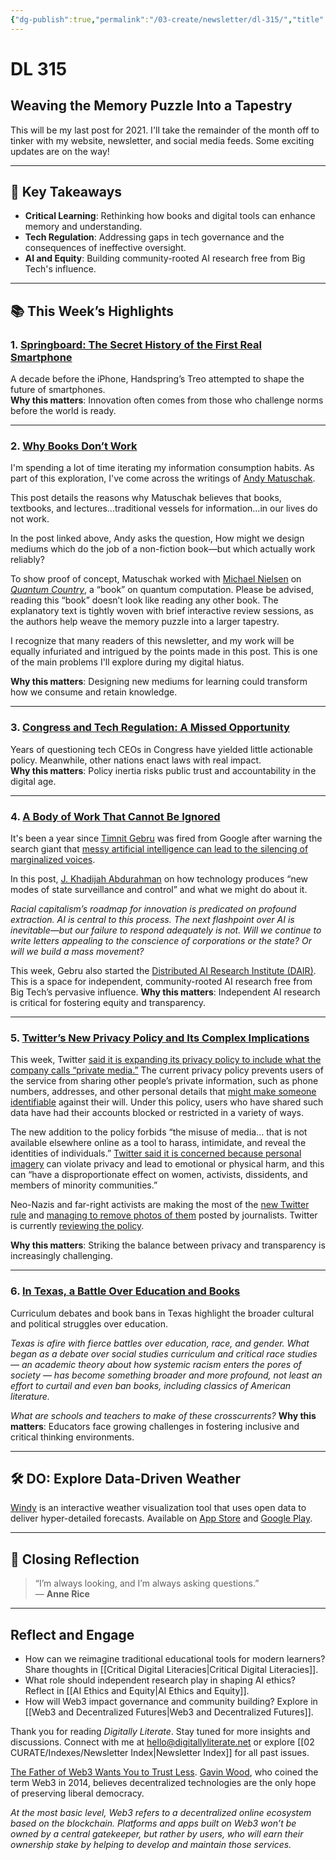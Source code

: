 ```yaml
---
{"dg-publish":true,"permalink":"/03-create/newsletter/dl-315/","title":"Weaving the Memory Puzzle Into a Tapestry","tags":["data","education","facebook","futures","identity","privacy","social-media","web3"]}
---
```



# DL 315

## Weaving the Memory Puzzle Into a Tapestry

This will be my last post for 2021. I'll take the remainder of the month off to tinker with my website, newsletter, and social media feeds. Some exciting updates are on the way!  

---

## 🔖 Key Takeaways

- **Critical Learning**: Rethinking how books and digital tools can enhance memory and understanding.  
- **Tech Regulation**: Addressing gaps in tech governance and the consequences of ineffective oversight.  
- **AI and Equity**: Building community-rooted AI research free from Big Tech's influence.  

---

## 📚 This Week’s Highlights

### 1. **[Springboard: The Secret History of the First Real Smartphone](https://www.youtube.com/watch?v=b9_Vh9h3Ohw)**  
A decade before the iPhone, Handspring’s Treo attempted to shape the future of smartphones.  
**Why this matters**: Innovation often comes from those who challenge norms before the world is ready.

---

### 2. **[Why Books Don’t Work](https://andymatuschak.org/books/)**  
I'm spending a lot of time iterating my information consumption habits. As part of this exploration, I've come across the writings of [Andy Matuschak](https://andymatuschak.org/).

This post details the reasons why Matuschak believes that books, textbooks, and lectures...traditional vessels for information...in our lives do not work.

In the post linked above, Andy asks the question, How might we design mediums which do the job of a non-fiction book—but which actually work reliably?

To show proof of concept, Matuschak worked with [Michael Nielsen](http://michaelnielsen.org) on [_Quantum Country_](https://quantum.country/qcvc), a “book” on quantum computation. Please be advised, reading this “book” doesn’t look like reading any other book. The explanatory text is tightly woven with brief interactive review sessions, as the authors help weave the memory puzzle into a larger tapestry.

I recognize that many readers of this newsletter, and my work will be equally infuriated and intrigued by the points made in this post. This is one of the main problems I'll explore during my digital hiatus.

**Why this matters**: Designing new mediums for learning could transform how we consume and retain knowledge.

---

### 3. **[Congress and Tech Regulation: A Missed Opportunity](https://www.nytimes.com/2021-12-11/business/congress-tech-regulation.html)**  
Years of questioning tech CEOs in Congress have yielded little actionable policy. Meanwhile, other nations enact laws with real impact.  
**Why this matters**: Policy inertia risks public trust and accountability in the digital age.

---

### 4. **[A Body of Work That Cannot Be Ignored](https://logicmag.io/beacons/a-body-of-work-that-cannot-be-ignored/)**  
It's been a year since [Timnit Gebru](https://twitter.com/timnitGebru) was fired from Google after warning the search giant that [messy artificial intelligence can lead to the silencing of marginalized voices](https://www.theguardian.com/commentisfree/2021/dec/06/google-silicon-valley-ai-timnit-gebru).

In this post, [J. Khadijah Abdurahman](https://twitter.com/UpFromTheCracks) on how technology produces “new modes of state surveillance and control” and what we might do about it.

_Racial capitalism’s roadmap for innovation is predicated on profound extraction. AI is central to this process. The next flashpoint over AI is inevitable—but our failure to respond adequately is not. Will we continue to write letters appealing to the conscience of corporations or the state? Or will we build a mass movement?_

This week, Gebru also started the [Distributed AI Research Institute (DAIR)](https://www.dair-institute.org/). This is a space for independent, community-rooted AI research free from Big Tech’s pervasive influence.
**Why this matters**: Independent AI research is critical for fostering equity and transparency.

---

### 5. **[Twitter’s New Privacy Policy and Its Complex Implications](https://www.cjr.org/the_media_today/twitters-new-privacy-policy-could-clash-with-journalism.php)**  
This week, Twitter [said it is expanding its privacy policy to include what the company calls “private media.”](https://blog.twitter.com/en_us/topics/company/2021/private-information-policy-update) The current privacy policy prevents users of the service from sharing other people’s private information, such as phone numbers, addresses, and other personal details that [might make someone identifiable](https://help.twitter.com/en/rules-and-policies/personal-information) against their will. Under this policy, users who have shared such data have had their accounts blocked or restricted in a variety of ways.

The new addition to the policy forbids “the misuse of media… that is not available elsewhere online as a tool to harass, intimidate, and reveal the identities of individuals.” [Twitter said it is concerned because personal imagery](https://twitter.com/TwitterSafety/status/1465738076978774018?ref_src=twsrc%5Etfw%7Ctwcamp%5Etweetembed%7Ctwterm%5E1465738076978774018%7Ctwgr%5E%7Ctwcon%5Es1_&ref_url=https%3A%2F%2Fwww.cnn.com%2F2021%2F12%2F01%2Ftech%2Ftwitter-remove-private-images-intl-scli%2Findex.html) can violate privacy and lead to emotional or physical harm, and this can “have a disproportionate effect on women, activists, dissidents, and members of minority communities.”

Neo-Nazis and far-right activists are making the most of the [new Twitter rule](https://www.washingtonpost.com/technology/2021-12-01/twitter-photo-policy/?itid=lk_inline_manual_2) and [managing to remove photos of them](https://www.washingtonpost.com/technology/2021-12-02/twitter-media-rule-used-by-extremists/) posted by journalists. Twitter is currently [re](https://email.mg2.substack.com/c/eJwlkc2OhSAMhZ_mstMIouKCxWzmNQw_VckoOFivYZ5-4JqQc0JL0_bDKIQlxCSPcCIpMmE6QHq4zw0QIZLrhDg5K7mgIyXZLRWdIO6c5giwK7dJjBeQ49KbMwpd8OU54z0nqzR8tEOvDOfAtR2AKd121nTQWEoHY56e6rIOvAEJb4gpeCCbXBGP89V-vdh3Pvd917jCcqlonfK1CXuOIpjVhy0sKV9Yw2g2CyZrI0r6dmWFKm9THdG9lUnVEfKUqZpVrKJbViROlkLKaFbGmrZmtZ7Hse16YfigRavnWujd__79xBdv9oXV56VPVOanTEGivF3QKXrI2aXw-IQzjin7fnmHaQKv9Ab2IYUP7Q-7aQEPMf-CnRRK2rcjHWjLetqPD5pCvmvaXrCR5L425CovbTDXDh7VtqV_YSmacg)[v](https://www.theguardian.com/technology/2021/dec/08/twitter-new-privacy-policy-far-right)[iewing the policy](https://email.mg2.substack.com/c/eJwlkc2OhSAMhZ_mstMIouKCxWzmNQw_VckoOFivYZ5-4JqQc0JL0_bDKIQlxCSPcCIpMmE6QHq4zw0QIZLrhDg5K7mgIyXZLRWdIO6c5giwK7dJjBeQ49KbMwpd8OU54z0nqzR8tEOvDOfAtR2AKd121nTQWEoHY56e6rIOvAEJb4gpeCCbXBGP89V-vdh3Pvd917jCcqlonfK1CXuOIpjVhy0sKV9Yw2g2CyZrI0r6dmWFKm9THdG9lUnVEfKUqZpVrKJbViROlkLKaFbGmrZmtZ7Hse16YfigRavnWujd__79xBdv9oXV56VPVOanTEGivF3QKXrI2aXw-IQzjin7fnmHaQKv9Ab2IYUP7Q-7aQEPMf-CnRRK2rcjHWjLetqPD5pCvmvaXrCR5L425CovbTDXDh7VtqV_YSmacg).

**Why this matters**: Striking the balance between privacy and transparency is increasingly challenging.

---

### 6. **[In Texas, a Battle Over Education and Books](https://www.nytimes.com/2021-12-10/us/texas-critical-race-theory-ban-books.html)**  
Curriculum debates and book bans in Texas highlight the broader cultural and political struggles over education.  

_Texas is afire with fierce battles over education, race, and gender. What began as a debate over social studies curriculum and critical race studies — an academic theory about how systemic racism enters the pores of society — has become something broader and more profound, not least an effort to curtail and even ban books, including classics of American literature._

_What are schools and teachers to make of these crosscurrents?_
**Why this matters**: Educators face growing challenges in fostering inclusive and critical thinking environments.

---

## 🛠️ DO: Explore Data-Driven Weather  

[Windy](https://www.windy.com/) is an interactive weather visualization tool that uses open data to deliver hyper-detailed forecasts. Available on [App Store](https://apps.apple.com/us/app/windy-com/id1161387262) and [Google Play](https://play.google.com/store/apps/details?id=com.windyty.android).  

---

## 🌟 Closing Reflection

> “I’m always looking, and I’m always asking questions.”  
> — **Anne Rice**

---

## Reflect and Engage  

- How can we reimagine traditional educational tools for modern learners? Share thoughts in [[Critical Digital Literacies\|Critical Digital Literacies]].  
- What role should independent research play in shaping AI ethics? Reflect in [[AI Ethics and Equity\|AI Ethics and Equity]].  
- How will Web3 impact governance and community building? Explore in [[Web3 and Decentralized Futures\|Web3 and Decentralized Futures]].  

Thank you for reading _Digitally Literate_. Stay tuned for more insights and discussions. Connect with me at [hello@digitallyliterate.net](mailto:hello@digitallyliterate.net) or explore [[02 CURATE/Indexes/Newsletter Index\|Newsletter Index]] for all past issues.

[The Father of Web3 Wants You to Trust Less](https://www.wired.com/story/web3-gavin-wood-interview/). [Gavin Wood](https://gavwood.com/), who coined the term Web3 in 2014, believes decentralized technologies are the only hope of preserving liberal democracy.

_At the most basic level, Web3 refers to a decentralized online ecosystem based on the blockchain. Platforms and apps built on Web3 won’t be owned by a central gatekeeper, but rather by users, who will earn their ownership stake by helping to develop and maintain those services._
